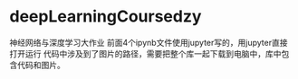 # deepLearningCoursedzy
神经网络与深度学习大作业
前面4个ipynb文件使用jupyter写的，用jupyter直接打开运行
代码中涉及到了图片的路径，需要把整个库一起下载到电脑中，库中包含代码和图片。

